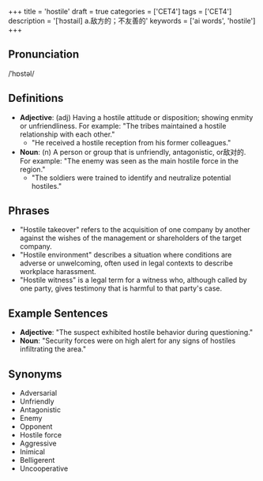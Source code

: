 +++
title = 'hostile'
draft = true
categories = ['CET4']
tags = ['CET4']
description = '[ˈhɔstail] a.敌方的；不友善的'
keywords = ['ai words', 'hostile']
+++

## Pronunciation
/ˈhɒstəl/

## Definitions
- **Adjective**: (adj) Having a hostile attitude or disposition; showing enmity or unfriendliness. For example: "The tribes maintained a hostile relationship with each other."
  - "He received a hostile reception from his former colleagues."
- **Noun**: (n) A person or group that is unfriendly, antagonistic, or敌对的. For example: "The enemy was seen as the main hostile force in the region."
  - "The soldiers were trained to identify and neutralize potential hostiles."

## Phrases
- "Hostile takeover" refers to the acquisition of one company by another against the wishes of the management or shareholders of the target company.
- "Hostile environment" describes a situation where conditions are adverse or unwelcoming, often used in legal contexts to describe workplace harassment.
- "Hostile witness" is a legal term for a witness who, although called by one party, gives testimony that is harmful to that party's case.

## Example Sentences
- **Adjective**: "The suspect exhibited hostile behavior during questioning."
- **Noun**: "Security forces were on high alert for any signs of hostiles infiltrating the area."

## Synonyms
- Adversarial
- Unfriendly
- Antagonistic
- Enemy
- Opponent
- Hostile force
- Aggressive
- Inimical
- Belligerent
- Uncooperative
